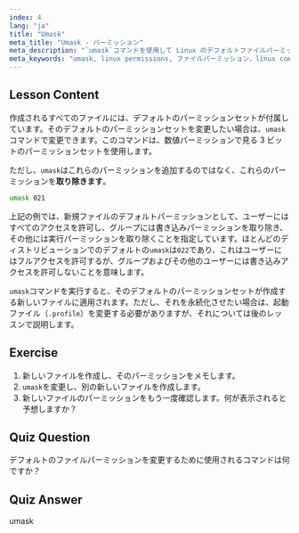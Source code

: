 ```yaml
---
index: 4
lang: "ja"
title: "Umask"
meta_title: "Umask - パーミッション"
meta_description: "`umask`コマンドを使用して Linux のデフォルトファイルパーミッションを制御する方法を学びます。数値パーミッションを理解し、新しいファイルアクセスを簡単に管理します。"
meta_keywords: "umask, linux permissions, ファイルパーミッション，linux commands, 初心者 linux, linux チュートリアル，デフォルトパーミッション"
---
```


## Lesson Content

作成されるすべてのファイルには、デフォルトのパーミッションセットが付属しています。そのデフォルトのパーミッションセットを変更したい場合は、`umask`コマンドで変更できます。このコマンドは、数値パーミッションで見る 3 ビットのパーミッションセットを使用します。

ただし、`umask`はこれらのパーミッションを追加するのではなく、これらのパーミッションを**取り除きます**。

```bash
umask 021
```

上記の例では、新規ファイルのデフォルトパーミッションとして、ユーザーにはすべてのアクセスを許可し、グループには書き込みパーミッションを取り除き、その他には実行パーミッションを取り除くことを指定しています。ほとんどのディストリビューションでのデフォルトの`umask`は`022`であり、これはユーザーにはフルアクセスを許可するが、グループおよびその他のユーザーには書き込みアクセスを許可しないことを意味します。

`umask`コマンドを実行すると、そのデフォルトのパーミッションセットが作成する新しいファイルに適用されます。ただし、それを永続化させたい場合は、起動ファイル（`.profile`）を変更する必要がありますが、それについては後のレッスンで説明します。

## Exercise

1. 新しいファイルを作成し、そのパーミッションをメモします。
2. `umask`を変更し、別の新しいファイルを作成します。
3. 新しいファイルのパーミッションをもう一度確認します。何が表示されると予想しますか？

## Quiz Question

デフォルトのファイルパーミッションを変更するために使用されるコマンドは何ですか？

## Quiz Answer

umask

